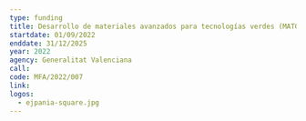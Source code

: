 ```yaml
---
type: funding
title: Desarrollo de materiales avanzados para tecnologías verdes (MATGREEN)
startdate: 01/09/2022
enddate: 31/12/2025
year: 2022
agency: Generalitat Valenciana
call:
code: MFA/2022/007
link:
logos:
  - ejpania-square.jpg
---
```

